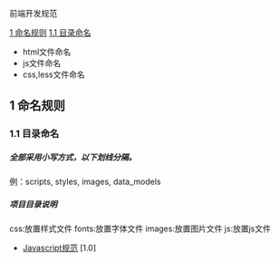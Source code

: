 前端开发规范

[1 命名规则](#user-content-1-命名规则)
[1.1 目录命名](#user-content-11-目录命名)
- html文件命名
- js文件命名
- css,less文件命名

## 1 命名规则
### 1.1 目录命名
##### 全部采用小写方式，以下划线分隔。
例：scripts, styles, images, data_models
##### 项目目录说明
css:放置样式文件
fonts:放置字体文件
images:放置图片文件
js:放置js文件
- [Javascript规范](javascript-giude.md) <span class="std-rec">[1.0]</span>




























